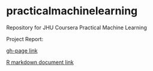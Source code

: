# practicalmachinelearning
Repository for JHU Coursera Practical Machine Learning

Project Report:

[gh-page link](https://galvontyr.github.io/practicalmachinelearning/)


[R markdown document link](https://github.com/Galvontyr/practicalmachinelearning/blob/gh-pages/index.Rmd)
